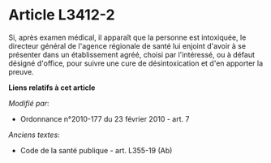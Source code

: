 # Article L3412-2

Si, après examen médical, il apparaît que la personne est intoxiquée, le directeur général de l'agence régionale de santé lui
enjoint d'avoir à se présenter dans un établissement agréé, choisi par l'intéressé, ou à défaut désigné d'office, pour suivre
une cure de désintoxication et d'en apporter la preuve.

**Liens relatifs à cet article**

_Modifié par_:

  - Ordonnance n°2010-177 du 23 février 2010 - art. 7

_Anciens textes_:

  - Code de la santé publique - art. L355-19 (Ab)
